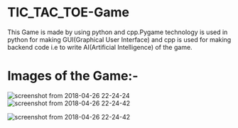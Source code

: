 #           TIC_TAC_TOE-Game
This Game is made by using python and cpp.Pygame technology is used in python for making GUI(Graphical User Interface) and cpp is used for making backend code i.e to write AI(Artificial Intelligence) of the game.

#           Images of the Game:-
  ![screenshot from 2018-04-26 22-24-24](https://user-images.githubusercontent.com/25868965/39326091-9a386c2c-49b1-11e8-97bd-92da3f56ce4b.png)
![screenshot from 2018-04-26 22-24-42](https://user-images.githubusercontent.com/25868965/39326217-e7b17480-49b1-11e8-8582-949112851dd7.png)


![screenshot from 2018-04-26 22-24-42](https://user-images.githubusercontent.com/25868965/39326217-e7b17480-49b1-11e8-8582-949112851dd7.png)
